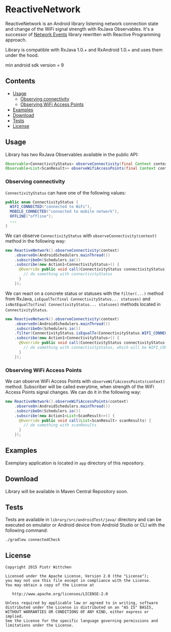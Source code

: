 # ReactiveNetwork

ReactiveNetwork is an Android library listening network connection state and change of the WiFi signal strength with RxJava Observables. It's a successor of [Network Events](https://github.com/pwittchen/NetworkEvents) library rewritten with Reactive Programming approach.

Library is compatible with RxJava 1.0.+ and RxAndroid 1.0.+ and uses them under the hood.

min android sdk version = 9

Contents
--------

- [Usage](#usage)
  - [Observing connectivity](#observing-connectivity)
  - [Observing WiFi Access Points](#observing-wifi-access-points)
- [Examples](#examples)
- [Download](#download)
- [Tests](#tests)
- [License](#license)

Usage
-----

Library has two RxJava Observables available in the public API:

```java
Observable<ConnectivityStatus> observeConnectivity(final Context context)
Observable<List<ScanResult>> observeWifiAccessPoints(final Context context)
```

### Observing connectivity

`ConnectivityStatus` can have one of the following values:

```java
public enum ConnectivityStatus {
  WIFI_CONNECTED("connected to WiFi"),
  MOBILE_CONNECTED("connected to mobile network"),
  OFFLINE("offline");
  ...
}  
```

We can observe `ConnectivityStatus` with `observeConnectivity(context)` method in the following way:

```java
new ReactiveNetwork().observeConnectivity(context)
    .observeOn(AndroidSchedulers.mainThread())
    .subscribeOn(Schedulers.io())
    .subscribe(new Action1<ConnectivityStatus>() {
      @Override public void call(ConnectivityStatus connectivityStatus) {
        // do something with connectivityStatus
      }
    });
```

We can react on a concrete status or statuses with the `filter(...)` method from RxJava, `isEqualTo(final ConnectivityStatus... statuses)` and `isNotEqualTo(final ConnectivityStatus... statuses)` methods located in `ConnectivityStatus`.

```java
new ReactiveNetwork().observeConnectivity(context)
    .observeOn(AndroidSchedulers.mainThread())
    .subscribeOn(Schedulers.io())
    .filter(ConnectivityStatus.isEqualTo(ConnectivityStatus.WIFI_CONNECTED))
    .subscribe(new Action1<ConnectivityStatus>() {
      @Override public void call(ConnectivityStatus connectivityStatus) {
        // do something with connectivityStatus, which will be WIFI_CONNECTED
      }
    });
```

### Observing WiFi Access Points

We can observe WiFi Access Points with `observeWifiAccessPoints(context)` method. Subscriber will be called everytime, when strength of the WiFi Access Points signal changes. We can do it in the following way:

```java
new ReactiveNetwork().observeWifiAccessPoints(context)
    .observeOn(AndroidSchedulers.mainThread())
    .subscribeOn(Schedulers.io())
    .subscribe(new Action1<List<ScanResult>>() {
      @Override public void call(List<ScanResult> scanResults) {
        // do something with scanResults
      }
    });
```

Examples
--------

Exemplary application is located in `app` directory of this repository.

Download
--------

Library will be available in Maven Central Repository soon.

Tests
-----

Tests are available in `library/src/androidTest/java/` directory and can be executed on emulator or Android device from Android Studio or CLI with the following command:

```
./gradlew connectedCheck
```

License
-------

    Copyright 2015 Piotr Wittchen

    Licensed under the Apache License, Version 2.0 (the "License");
    you may not use this file except in compliance with the License.
    You may obtain a copy of the License at

       http://www.apache.org/licenses/LICENSE-2.0

    Unless required by applicable law or agreed to in writing, software
    distributed under the License is distributed on an "AS IS" BASIS,
    WITHOUT WARRANTIES OR CONDITIONS OF ANY KIND, either express or implied.
    See the License for the specific language governing permissions and
    limitations under the License.
